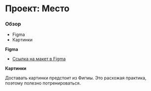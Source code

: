 # Проект: Место

### Обзор

- Figma
- Картинки

**Figma**

- [Ссылка на макет в Figma](https://www.figma.com/file/2cn9N9jSkmxD84oJik7xL7/JavaScript.-Sprint-4?node-id=0%3A1)

**Картинки**

Доставать картинки предстоит из Фигмы. Это расхожая практика, поэтому полезно потренироваться.

<!-- Не забудьте [оптимизировать картинки](https://tinypng.com/), чтобы ваш сайт загружался быстрее. -->

<!-- Удачи! -->
